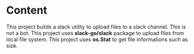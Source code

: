 # Content

This project builds a slack utility to upload files to a slack channel. This is not a bot.
This project uses **slack-go/slack** package to upload files from local file system.
This project uses **os.Stat** to get file informations such as size.
